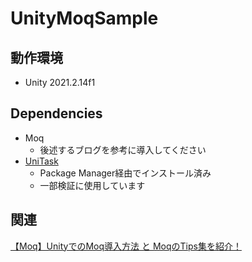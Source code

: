 # UnityMoqSample

## 動作環境
- Unity 2021.2.14f1

## Dependencies
- Moq
  - 後述するブログを参考に導入してください
- [UniTask](https://github.com/Cysharp/UniTask)
  - Package Manager経由でインストール済み
  - 一部検証に使用しています

## 関連
[【Moq】UnityでのMoq導入方法 と MoqのTips集を紹介！](https://tsgcpp.hateblo.jp/entry/2020/11/27/221411)
